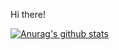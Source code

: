 Hi there!

[![Anurag's github stats](https://github-readme-stats.vercel.app/api?username=NickNguyeniOS14)](https://github.com/anuraghazra/github-readme-stats)

